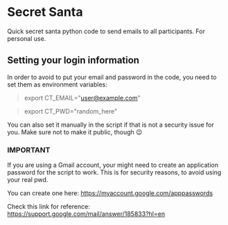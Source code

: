 # Secret Santa
Quick secret santa python code to send emails to all participants. For personal use.

## Setting your login information
In order to avoid to put your email and password in the code, you need to set them as environment variables:
> export CT_EMAIL="user@example.com"

> export CT_PWD="random_here"

You can also set it manually in the script if that is not a security issue for you. Make sure not to make it public, though 😉


### IMPORTANT

If you are using a Gmail account, your might need to create an application password for the script to work. This is for security reasons, to avoid using your real pwd.

You can create one here: https://myaccount.google.com/apppasswords

Check this link for reference: https://support.google.com/mail/answer/185833?hl=en
